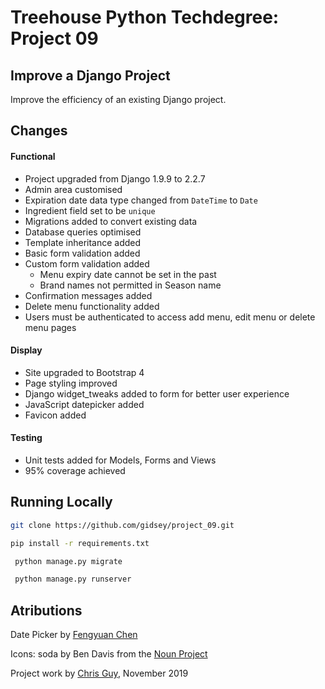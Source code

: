 # Treehouse Python Techdegree: Project 09

## Improve a Django Project

Improve the efficiency of an existing Django project.

## Changes

#### Functional
* Project upgraded from Django 1.9.9 to 2.2.7
* Admin area customised
* Expiration date data type changed from `DateTime` to `Date`
* Ingredient field set to be `unique`
* Migrations added to convert existing data
* Database queries optimised
* Template inheritance added
* Basic form validation added
* Custom form validation added
  - Menu expiry date cannot be set in the past
  - Brand names not permitted in Season name
* Confirmation messages added
* Delete menu functionality added
* Users must be authenticated to access add menu, edit menu or delete menu pages

#### Display
* Site upgraded to Bootstrap 4
* Page styling improved
* Django widget_tweaks added to form for better user experience
* JavaScript datepicker added
* Favicon added

#### Testing
* Unit tests added for Models, Forms and Views
* 95% coverage achieved
 
## Running Locally

```bash
git clone https://github.com/gidsey/project_09.git
```

```bash
pip install -r requirements.txt
```
  
```bash
 python manage.py migrate
```

```bash
 python manage.py runserver
```

## Atributions

Date Picker by [Fengyuan Chen](https://fengyuanchen.github.io/datepicker/) 

Icons: soda by Ben Davis from the [Noun Project](https://thenounproject.com)

Project work by [Chris Guy](https://www.linkedin.com/in/gidsey/), November 2019


